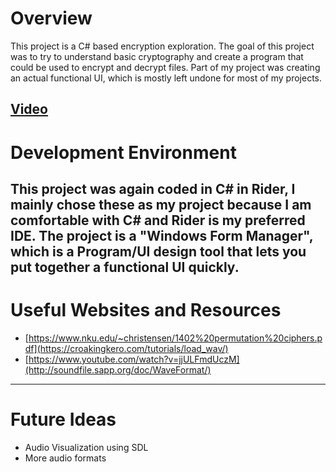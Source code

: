# Overview

This project is a C# based encryption exploration. The goal of this project was to try to understand basic cryptography and create a program that could be used to encrypt and decrypt files. Part of my project was creating an actual functional UI, which is mostly left undone for most of my projects.

[Video](https://www.youtube.com/watch?v=gKMs8hDBFJs)
---
# Development Environment

This project was again coded in C# in Rider, I mainly chose these as my project because I am comfortable with C# and Rider is my preferred IDE. The project is a "Windows Form Manager", which is a Program/UI design tool that lets you put together a functional UI quickly.
---
# Useful Websites and Resources

- [https://www.nku.edu/~christensen/1402%20permutation%20ciphers.pdf](https://croakingkero.com/tutorials/load_wav/)
- [https://www.youtube.com/watch?v=jjULFmdUczM](http://soundfile.sapp.org/doc/WaveFormat/)


---
# Future Ideas

 - Audio Visualization using SDL
 - More audio formats
